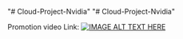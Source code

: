 "# Cloud-Project-Nvidia" 
"# Cloud-Project-Nvidia" 


Promotion video Link:
[![IMAGE ALT TEXT HERE](https://img.youtube.com/vi/gcYySEuRwdo/0.jpg)](https://www.youtube.com/watch?v=gcYySEuRwdo)
